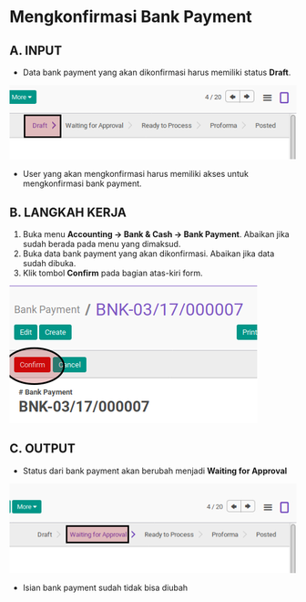 # Mengkonfirmasi Bank Payment

## A. INPUT

* Data bank payment yang akan dikonfirmasi harus memiliki status **Draft**.

![](../../img/bank-payment/status-draft.png)

* User yang akan mengkonfirmasi harus memiliki akses untuk mengkonfirmasi bank payment.

## B. LANGKAH KERJA

1. Buka menu **Accounting -> Bank & Cash -> Bank Payment**. Abaikan jika sudah berada
pada menu yang dimaksud.
2. Buka data bank payment yang akan dikonfirmasi. Abaikan jika data sudah dibuka.
3. Klik tombol **Confirm** pada bagian atas-kiri form.

![](../../img/bank-payment/tombol-confirm.png)

## C. OUTPUT

* Status dari bank payment akan berubah menjadi **Waiting for Approval**

![](../../img/bank-payment/status-waiting-for-approval.png)

* Isian bank payment sudah tidak bisa diubah
